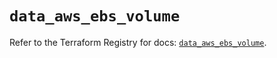 # `data_aws_ebs_volume`

Refer to the Terraform Registry for docs: [`data_aws_ebs_volume`](https://registry.terraform.io/providers/hashicorp/aws/4.54.0/docs/data-sources/ebs_volume).
